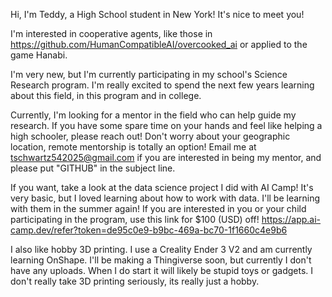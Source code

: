 Hi, I'm Teddy, a High School student in New York! It's nice to meet you!

I'm interested in cooperative agents, like those in https://github.com/HumanCompatibleAI/overcooked_ai or applied to the game Hanabi.

I'm very new, but I'm currently participating in my school's Science Research program. 
I'm really excited to spend the next few years learning about this field, in this program and in college.

Currently, I'm looking for a mentor in the field who can help guide my research. If you have some spare time on your hands and feel like helping a high schooler, please reach out!
Don't worry about your geographic location, remote mentorship is totally an option!
Email me at tschwartz542025@gmail.com if you are interested in being my mentor, and please put "GITHUB" in the subject line.

If you want, take a look at the data science project I did with AI Camp! It's very basic, but I loved learning about how to work with data. 
I'll be learning with them in the summer again! If you are interested in you or your child participating in the program, use this link for $100 (USD) off!
https://app.ai-camp.dev/refer?token=de95c0e9-b9bc-469a-bc70-1f1660c4e9b6

I also like hobby 3D printing. I use a Creality Ender 3 V2 and am currently learning OnShape. I'll be making a Thingiverse soon, but currently I don't have any uploads. When I do start it will likely be stupid toys or gadgets. I don't really take 3D printing seriously, its really just a hobby.

<!---
aScrambledEgg/aScrambledEgg is a ✨ special ✨ repository because its `README.md` (this file) appears on your GitHub profile.
You can click the Preview link to take a look at your changes.
--->
